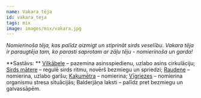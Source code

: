 ```yaml
---
name: Vakara tēja
id: vakara_teja
tags: mix
image: images/mix/vakara.jpg
---
```

*Nomierinoša tēja, kas palīdz aizmigt un stiprināt sirds veselību. Vakara tēja ir paraugtēja tam, ko parasti saprotam ar zāļu tēju - nomierinoša un garda!*

**Sastāvs: **
<a href="https://www.danga.lv/mono/#Vilkabele">Vilkābele</a> – pazemina asinsspiedienu, uzlabo asins cirkulāciju;
<a href="https://www.danga.lv/mono/#Sirds_matere">Sirds mātere</a> – regulē sirds ritmu, novērš bezmiegu un spriedzi;
<a href="https://www.danga.lv/mono/#Raudene">Raudene</a> – nomierina, uzlabo garšu;
<a href="https://www.danga.lv/mono/#Kakumetra">Kaķumētra</a> – nomierina;
<a href="https://www.danga.lv/mono/#Vigriezes">Vīgriezes</a> – nomierina organismu stresa situācijās;
Balderjāņa laksti – palīdz pret bezmiegu un galvassāpēm.